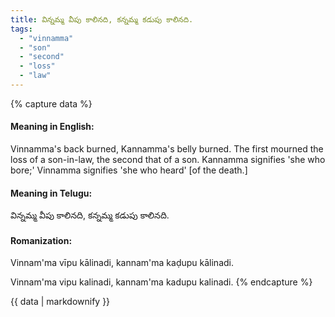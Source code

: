 ```yaml
---
title: విన్నమ్మ వీపు కాలినది, కన్నమ్మ కడుపు కాలినది.
tags:
  - "vinnamma"
  - "son"
  - "second"
  - "loss"
  - "law"
---
```


{% capture data %}
#### Meaning in English:
Vinnamma's back burned, Kannamma's belly burned.
The first mourned the loss of a son-in-law, the second that of a son. Kannamma signifies 'she who bore;' Vinnamma signifies 'she who heard' [of the death.]

#### Meaning in Telugu:
విన్నమ్మ వీపు కాలినది, కన్నమ్మ కడుపు కాలినది.

#### Romanization:
Vinnam'ma vīpu kālinadi, kannam'ma kaḍupu kālinadi.

Vinnam'ma vipu kalinadi, kannam'ma kadupu kalinadi.
{% endcapture %}

{{ data | markdownify }}

